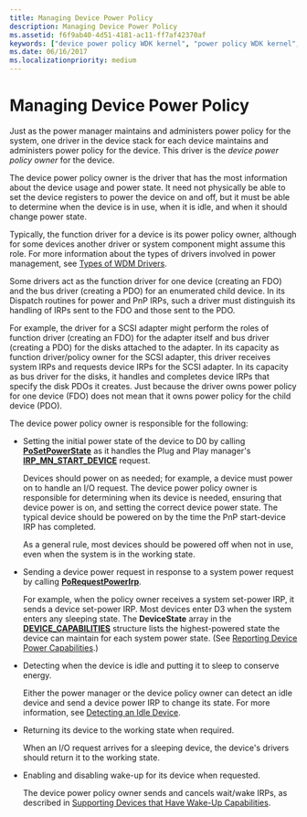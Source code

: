 ```yaml
---
title: Managing Device Power Policy
description: Managing Device Power Policy
ms.assetid: f6f9ab40-4d51-4181-ac11-ff7af42370af
keywords: ["device power policy WDK kernel", "power policy WDK kernel", "device power policy owners WDK kernel", "function drivers WDK power management", "device power states WDK kernel", "initial device power state WDK kernel"]
ms.date: 06/16/2017
ms.localizationpriority: medium
---
```


# Managing Device Power Policy





Just as the power manager maintains and administers power policy for the system, one driver in the device stack for each device maintains and administers power policy for the device. This driver is the *device power policy owner* for the device.

The device power policy owner is the driver that has the most information about the device usage and power state. It need not physically be able to set the device registers to power the device on and off, but it must be able to determine when the device is in use, when it is idle, and when it should change power state.

Typically, the function driver for a device is its power policy owner, although for some devices another driver or system component might assume this role. For more information about the types of drivers involved in power management, see [Types of WDM Drivers](types-of-wdm-drivers.md).

Some drivers act as the function driver for one device (creating an FDO) and the bus driver (creating a PDO) for an enumerated child device. In its Dispatch routines for power and PnP IRPs, such a driver must distinguish its handling of IRPs sent to the FDO and those sent to the PDO.

For example, the driver for a SCSI adapter might perform the roles of function driver (creating an FDO) for the adapter itself and bus driver (creating a PDO) for the disks attached to the adapter. In its capacity as function driver/policy owner for the SCSI adapter, this driver receives system IRPs and requests device IRPs for the SCSI adapter. In its capacity as bus driver for the disks, it handles and completes device IRPs that specify the disk PDOs it creates. Just because the driver owns power policy for one device (FDO) does not mean that it owns power policy for the child device (PDO).

The device power policy owner is responsible for the following:

-   Setting the initial power state of the device to D0 by calling [**PoSetPowerState**](https://docs.microsoft.com/windows-hardware/drivers/ddi/content/ntifs/nf-ntifs-posetpowerstate) as it handles the Plug and Play manager's [**IRP\_MN\_START\_DEVICE**](https://docs.microsoft.com/windows-hardware/drivers/kernel/irp-mn-start-device) request.

    Devices should power on as needed; for example, a device must power on to handle an I/O request. The device power policy owner is responsible for determining when its device is needed, ensuring that device power is on, and setting the correct device power state. The typical device should be powered on by the time the PnP start-device IRP has completed.

    As a general rule, most devices should be powered off when not in use, even when the system is in the working state.

-   Sending a device power request in response to a system power request by calling [**PoRequestPowerIrp**](https://docs.microsoft.com/windows-hardware/drivers/ddi/content/wdm/nf-wdm-porequestpowerirp).

    For example, when the policy owner receives a system set-power IRP, it sends a device set-power IRP. Most devices enter D3 when the system enters any sleeping state. The **DeviceState** array in the [**DEVICE\_CAPABILITIES**](https://docs.microsoft.com/windows-hardware/drivers/ddi/content/wdm/ns-wdm-_device_capabilities) structure lists the highest-powered state the device can maintain for each system power state. (See [Reporting Device Power Capabilities](reporting-device-power-capabilities.md).)

-   Detecting when the device is idle and putting it to sleep to conserve energy.

    Either the power manager or the device policy owner can detect an idle device and send a device power IRP to change its state. For more information, see [Detecting an Idle Device](detecting-an-idle-device.md).

-   Returning its device to the working state when required.

    When an I/O request arrives for a sleeping device, the device's drivers should return it to the working state.

-   Enabling and disabling wake-up for its device when requested.

    The device power policy owner sends and cancels wait/wake IRPs, as described in [Supporting Devices that Have Wake-Up Capabilities](supporting-devices-that-have-wake-up-capabilities.md).

 

 




